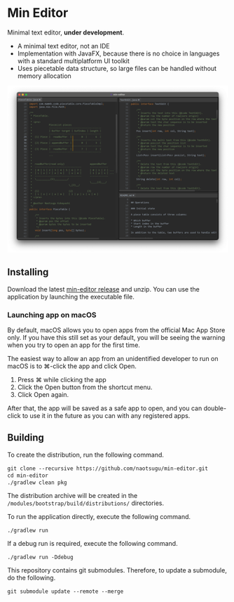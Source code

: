 # Min Editor

Minimal text editor, **under development**.

* A minimal text editor, not an IDE
* Implementation with JavaFX, because there is no choice in languages with a standard multiplatform UI toolkit
* Uses piecetable data structure, so large files can be handled without memory allocation


![screenshot1](docs/images/screenshot-01.png)


## Installing

Download the latest [min-editor release](https://github.com/naotsugu/min-editor/releases) and unzip.
You can use the application by launching the executable file.

### Launching app on macOS

By default, macOS allows you to open apps from the official Mac App Store only.
If you have this still set as your default, you will be seeing the warning when you try to open an app for the first time.

The easiest way to allow an app from an unidentified developer to run on macOS is to ⌘-click the app and click Open.

1. Press ⌘ while clicking the app
2. Click the Open button from the shortcut menu.
3. Click Open again.

After that, the app will be saved as a safe app to open, and you can double-click to use it in the future as you can with any registered apps.


## Building

To create the distribution, run the following command.

```shell
git clone --recursive https://github.com/naotsugu/min-editor.git
cd min-editor
./gradlew clean pkg
```

The distribution archive will be created in the `/modules/bootstrap/build/distributions/` directories.


To run the application directly, execute the following command.

```shell
./gradlew run
```

If a debug run is required, execute the following command.

```shell
./gradlew run -Ddebug
```

This repository contains git submodules.
Therefore, to update a submodule, do the following.

```shell
git submodule update --remote --merge
```
